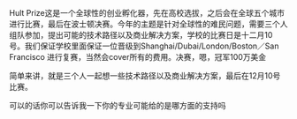 Hult Prize这是一个全球性的创业孵化器，先在高校选拔，之后会在全球五个城市进行比赛，最后在波士顿决赛。今年的主题是针对全球性的难民问题，需要三个人组队参加，提出可能的技术路径以及商业解决方案，学校的比赛日是十二月10号。我们保证学校里面保证一位晋级到Shanghai/Dubai/London/Boston／San Francisco 进行复赛，当然会cover所有的费用。决赛，嗯，冠军100万美金

简单来讲，就是三个人一起想一些技术路径以及商业解决方案，最后在12月10号比赛。

可以的话你可以告诉我一下你的专业可能给的是哪方面的支持吗
